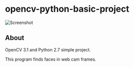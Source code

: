 # opencv-python-basic-project

![Screenshot](https://raw.githubusercontent.com/Ugnelis/opencv-python-basic-project/master/readme/screenshot.png)

## About
OpenCV 3.1 and Python 2.7 simple project.

This program finds faces in web cam frames.
